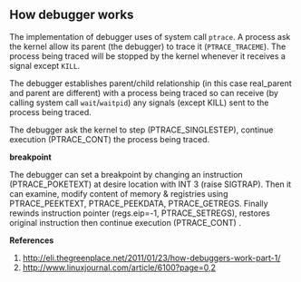 ## How debugger works

The implementation of debugger uses of system call `ptrace`.
A process ask the kernel allow its parent (the debugger) to trace it (`PTRACE_TRACEME`). The process being 
traced will be stopped by the kernel whenever it receives a signal except `KILL`. 

The debugger establishes parent/child relationship (in this case real_parent and parent are different) 
with a process being traced so can receive (by calling system call `wait`/`waitpid`) any signals (except KILL) sent 
to the process being traced.

The debugger ask the kernel to step (PTRACE_SINGLESTEP), continue execution (PTRACE_CONT) the process being traced.

**breakpoint**

The debugger can set a breakpoint by changing an instruction (PTRACE_POKETEXT) at desire location with INT 3 (raise SIGTRAP).
Then it can examine, modify content of memory & registries using PTRACE_PEEKTEXT, PTRACE_PEEKDATA, PTRACE_GETREGS.
Finally rewinds instruction pointer (regs.eip=-1, PTRACE_SETREGS), restores original instruction then continue 
execution (PTRACE_CONT) .

**References**

1. http://eli.thegreenplace.net/2011/01/23/how-debuggers-work-part-1/
2. http://www.linuxjournal.com/article/6100?page=0,2
